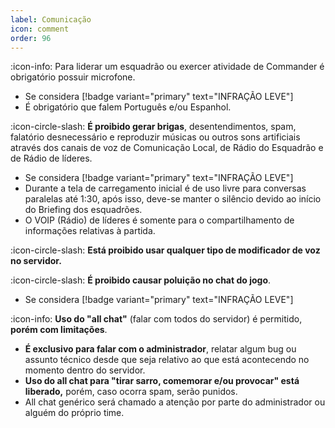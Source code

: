 ```yaml
---
label: Comunicação
icon: comment
order: 96
---
```


:icon-info: Para liderar um esquadrão ou exercer atividade de Commander é obrigatório possuir microfone.
- Se considera [!badge variant="primary" text="INFRAÇÃO LEVE"]
- É obrigatório que falem Português e/ou Espanhol.

:icon-circle-slash: **É proibido gerar brigas**, desentendimentos, spam, falatório desnecessário e reproduzir músicas ou outros sons artificiais através dos canais de voz de Comunicação Local, de Rádio do Esquadrão e de Rádio de líderes.
- Se considera [!badge variant="primary" text="INFRAÇÃO LEVE"]
- Durante a tela de carregamento inicial é de uso livre para conversas paralelas até 1:30, após isso, deve-se manter o silêncio devido ao início do Briefing dos esquadrões.
- O VOIP (Rádio) de líderes é somente para o compartilhamento de informações relativas à partida.

:icon-circle-slash: **Está proibido usar qualquer tipo de modificador de voz no servidor.**

:icon-circle-slash: **É proibido causar poluição no chat do jogo**.
- Se considera [!badge variant="primary" text="INFRAÇÃO LEVE"]

:icon-info: **Uso do "all chat"** (falar com todos do servidor) é permitido, **porém com limitações**.
- **É exclusivo para falar com o administrador**, relatar algum bug ou assunto técnico desde que seja relativo ao que está acontecendo no momento dentro do servidor.
- **Uso do all chat para "tirar sarro, comemorar e/ou provocar" está liberado,** porém, caso ocorra spam, serão punidos.
- All chat genérico será chamado a atenção por parte do administrador ou alguém do próprio time.

